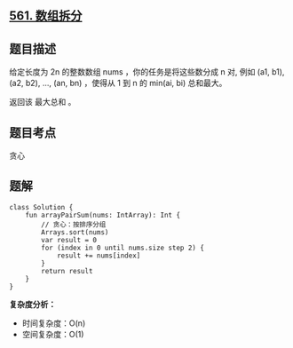 ## [561. 数组拆分](https://leetcode.cn/problems/array-partition/)

## 题目描述

给定长度为 2n 的整数数组 nums ，你的任务是将这些数分成 n 对, 例如 (a1, b1), (a2, b2), ..., (an, bn) ，使得从 1 到 n 的 min(ai, bi) 总和最大。

返回该 最大总和 。

## 题目考点

贪心

## 题解
 
```
class Solution {
    fun arrayPairSum(nums: IntArray): Int {
        // 贪心：按排序分组
        Arrays.sort(nums)
        var result = 0
        for (index in 0 until nums.size step 2) {
            result += nums[index]
        }
        return result
    }
}
```

**复杂度分析：**

- 时间复杂度：O(n)
- 空间复杂度：O(1) 
